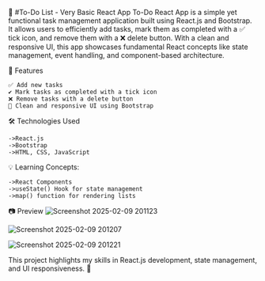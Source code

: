 📝 #To-Do List - Very Basic React App
To-Do React App is a simple yet functional task management application built using React.js and Bootstrap. It allows users to efficiently add tasks, mark them as completed with a ✅ tick icon, and remove them with a ❌ delete button. With a clean and responsive UI, this app showcases fundamental React concepts like state management, event handling, and component-based architecture.

🚀 Features

    ✅ Add new tasks
    ✔️ Mark tasks as completed with a tick icon
    ❌ Remove tasks with a delete button
    🎨 Clean and responsive UI using Bootstrap

🛠️ Technologies Used

    ->React.js
    ->Bootstrap
    ->HTML, CSS, JavaScript

💡 Learning Concepts:

    ->React Components
    ->useState() Hook for state management
    ->map() function for rendering lists
 
 📷 Preview
![Screenshot 2025-02-09 201123](https://github.com/user-attachments/assets/b352506a-244b-4dc3-850e-f085af05b069)

![Screenshot 2025-02-09 201207](https://github.com/user-attachments/assets/644ed461-09e3-4cb9-9494-600312ecdbf9)

![Screenshot 2025-02-09 201221](https://github.com/user-attachments/assets/a36c5733-0e3a-4a8c-a38b-bbd2d0299d4e)

This project highlights my skills in React.js development, state management, and UI responsiveness. 🚀
